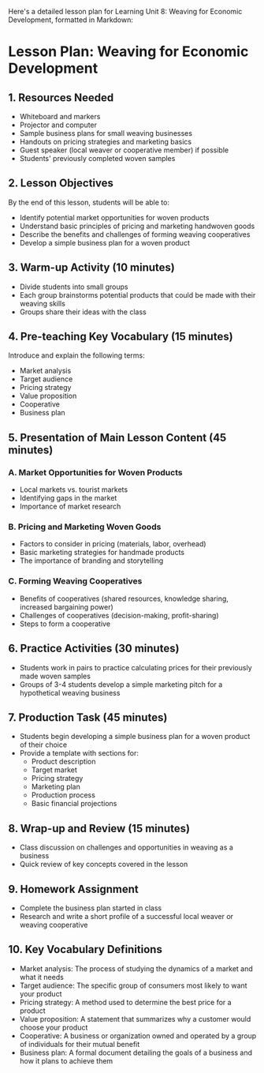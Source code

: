 Here's a detailed lesson plan for Learning Unit 8: Weaving for Economic Development, formatted in Markdown:

# Lesson Plan: Weaving for Economic Development

## 1. Resources Needed
- Whiteboard and markers
- Projector and computer
- Sample business plans for small weaving businesses
- Handouts on pricing strategies and marketing basics
- Guest speaker (local weaver or cooperative member) if possible
- Students' previously completed woven samples

## 2. Lesson Objectives
By the end of this lesson, students will be able to:
- Identify potential market opportunities for woven products
- Understand basic principles of pricing and marketing handwoven goods
- Describe the benefits and challenges of forming weaving cooperatives
- Develop a simple business plan for a woven product

## 3. Warm-up Activity (10 minutes)
- Divide students into small groups
- Each group brainstorms potential products that could be made with their weaving skills
- Groups share their ideas with the class

## 4. Pre-teaching Key Vocabulary (15 minutes)
Introduce and explain the following terms:
- Market analysis
- Target audience
- Pricing strategy
- Value proposition
- Cooperative
- Business plan

## 5. Presentation of Main Lesson Content (45 minutes)
### A. Market Opportunities for Woven Products
- Local markets vs. tourist markets
- Identifying gaps in the market
- Importance of market research

### B. Pricing and Marketing Woven Goods
- Factors to consider in pricing (materials, labor, overhead)
- Basic marketing strategies for handmade products
- The importance of branding and storytelling

### C. Forming Weaving Cooperatives
- Benefits of cooperatives (shared resources, knowledge sharing, increased bargaining power)
- Challenges of cooperatives (decision-making, profit-sharing)
- Steps to form a cooperative

## 6. Practice Activities (30 minutes)
- Students work in pairs to practice calculating prices for their previously made woven samples
- Groups of 3-4 students develop a simple marketing pitch for a hypothetical weaving business

## 7. Production Task (45 minutes)
- Students begin developing a simple business plan for a woven product of their choice
- Provide a template with sections for:
  * Product description
  * Target market
  * Pricing strategy
  * Marketing plan
  * Production process
  * Basic financial projections

## 8. Wrap-up and Review (15 minutes)
- Class discussion on challenges and opportunities in weaving as a business
- Quick review of key concepts covered in the lesson

## 9. Homework Assignment
- Complete the business plan started in class
- Research and write a short profile of a successful local weaver or weaving cooperative

## 10. Key Vocabulary Definitions
- Market analysis: The process of studying the dynamics of a market and what it needs
- Target audience: The specific group of consumers most likely to want your product
- Pricing strategy: A method used to determine the best price for a product
- Value proposition: A statement that summarizes why a customer would choose your product
- Cooperative: A business or organization owned and operated by a group of individuals for their mutual benefit
- Business plan: A formal document detailing the goals of a business and how it plans to achieve them